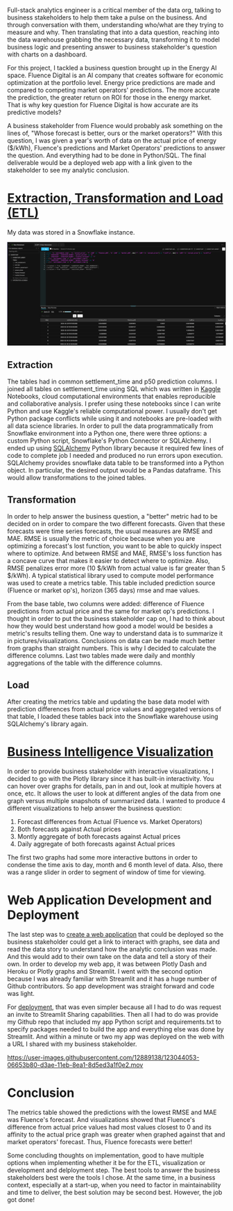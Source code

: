 Full-stack analytics engineer is a critical member of the data org, talking to business stakeholders to help them take a pulse on the business. And through conversation
with them, understanding who/what are they trying to measure and why. Then translating that into a data question, reaching into the data warehouse grabbing the necessary 
data, transforming it to model business logic and presenting answer to business stakeholder's question with charts on a dashboard. 

For this project, I tackled a business question brought up in the Energy AI space. Fluence Digital is an AI company that creates software for economic optimization 
at the portfolio level. Energy price predictions are made and compared to competing market operators' predictions. The more accurate the prediction, the greater return on 
ROI for those in the energy market. That is why key question for Fluence Digital is how accurate are its predictive models?

A business stakeholder from Fluence would probably ask something on the lines of, "Whose forecast is better, ours or the market operators?" With this question, I was
given a year's worth of data on the actual price of energy ($/kWh), Fluence's predictions and Market Operators' predictions to answer the question. And everything had 
to be done in Python/SQL. The final deliverable would be a deployed web app with a link given to the stakeholder to see my analytic conclusion.

# [Extraction, Transformation and Load (ETL)](https://www.kaggle.com/mindyng/fluence-digital-etl)

My data was stored in a Snowflake instance. 

![snowflake](snowflake.png)

## Extraction

The tables had in common settlement_time and p50 prediction columns. I joined all tables on settlement_time using SQL which was written in [Kaggle](https://www.kaggle.com/) 
Notebooks, cloud computational environments that enables reproducible and collaborative analysis. I prefer using these notebooks since I can write Python and use
Kaggle's reliable computational power. I usually don't get Python package conflicts while using it and notebooks are pre-loaded with all data science libraries.
In order to pull the data programmatically from Snowflake environment into a Python one, there were three options: a custom Python script, Snowflake's Python Connector
or SQLAlchemy. I ended up using [SQLAlchemy](https://pypi.org/project/SQLAlchemy/) Python library because it required few lines of code to complete job I needed and produced no 
run errors upon execution. SQLAlchemy provides snowflake data table to be transformed into a Python object. In particular, the desired output would be a Pandas dataframe. This would allow 
transformations to the joined tables. 

## Transformation

In order to help answer the business question, a "better" metric had to be decided on in order to compare the two different forecasts. Given that these forecasts 
were time series forecasts, the usual measures are RMSE and MAE. RMSE is usually the metric of choice because when you are optimizing a forecast's lost function, 
you want to be able to quickly inspect where to optimize. And between RMSE and MAE, RMSE's loss function has a concave curve that makes it easier to detect where
to optimize. Also, RMSE penalizes error more (10 $/kWh from actual value is far greater than 5 $/kWh). A typical statistical library used to compute model performance
was used to create a metrics table. This table included prediction source (Fluence or market op's), horizon (365 days) rmse and mae values. 

From the base table, two columns were added: difference of Fluence predictions from actual price and the same for market op's predictions. I thought in order to
put the business stakeholder cap on, I had to think about how they would best understand how good a model would be besides a metric's results telling them. 
One way to understand data is to summarize it in pictures/visualizations. Conclusions on data can be made much better from graphs than straight numbers. This is why
I decided to calculate the difference columns. Last two tables made were daily and monthly aggregations of the table with the difference columns.

## Load

After creating the metrics table and updating the base data model with prediction differences from actual price values and aggregated versions of that table, I 
loaded these tables back into the Snowflake warehouse using SQLAlchemy's library again. 

# [Business Intelligence Visualization](https://www.kaggle.com/mindyng/fluence-digital-biz-viz)

In order to provide business stakeholder with interactive visualizations, I decided to go with the Plotly library since it has built-in interactivity. You can hover over
graphs for details, pan in and out, look at multiple hovers at once, etc. It allows the user to look at different angles of the data from one graph versus multiple snapshots 
of summarized data. I wanted to produce 4 different visualizations to help answer the business question: 

1. Forecast differences from Actual (Fluence vs. Market Operators)
2. Both forecasts against Actual prices
3. Montly aggregate of both forecasts against Actual prices
4. Daily aggregate of both forecasts against Actual prices

The first two graphs had some more interactive buttons in order to condense the time axis to day, month and 6 month level of data. Also, there was a range slider
in order to segment of window of time for viewing.

# Web Application Development and Deployment

The last step was to [create a web application](https://www.kaggle.com/mindyng/fluence-digital-app-and-deployment/) that could be deployed so the business stakeholder could get a link to interact with graphs, see data and read the data 
story to understand how the analytic conclusion was made. And this would add to their own take on the data and tell a story of their own. In order to develop my web app,
it was between Plotly Dash and Heroku or Plotly graphs and Streamlit. I went with the second option because I was already familiar with Streamlit and it has a 
huge number of Github contributors. So app development was straight forward and code was light.

For [deployment](https://share.streamlit.io/mindyng/2021-projects/main/fluence_digital/streamlit_deploy.py), that was even simpler because all I had to do was request an invite to Streamlit Sharing capabilities. Then all I had to do was provide my Github repo 
that included my app Python script and requirements.txt to specify packages needed to build the app and everything else was done by Streamlit. And within a minute
or two my app was deployed on the web with a URL I shared with my business stakeholder.

https://user-images.githubusercontent.com/12889138/123044053-06653b80-d3ae-11eb-8ea1-8d5ed3a1f0e2.mov

# Conclusion

The metrics table showed the predictions with the lowest RMSE and MAE was Fluence's forecast. And visualizations showed that Fluence's difference from actual 
price values had most values closest to 0 and its affinity to the actual price graph was greater when graphed against that and market operators' forecast. Thus, 
Fluence forecasts were better!

Some concluding thoughts on implementation, good to have multiple options when implementing whether it be for the ETL, visualization or development and delployment 
step. The best tools to answer the business stakeholders best were the tools I chose. At the same time, in a business context, especially at a start-up, when
you need to factor in maintainability and time to deliver, the best solution may be second best. However, the job got done!
